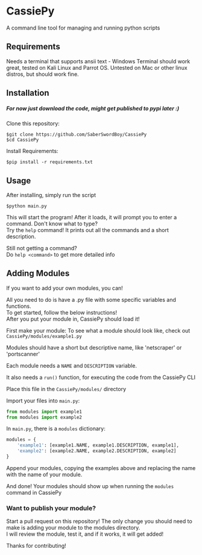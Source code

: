 # CassiePy
A command line tool for managing and running python scripts

## Requirements
Needs a terminal that supports ansii text  - Windows Terminal should work great, tested on Kali Linux and Parrot OS. Untested on Mac or other linux distros, but should work fine.

## Installation
##### *For now just download the code, might get published to pypi later :)*
Clone this repository:

  `$git clone https://github.com/SaberSwordBoy/CassiePy`  
  `$cd CassiePy`

Install Requirements:

  `$pip install -r requirements.txt`
  
  
## Usage
After installing, simply run the script

`$python main.py`

This will start the program!
After it loads, it will prompt you to enter a command. Don't know what to type?  
Try the `help` command!
It prints out all the commands and a short description.

Still not getting a command?  
Do `help <command>` to get more detailed info

## Adding Modules
If you want to add your own modules, you can!

All you need to do is have a .py file with some specific variables and functions.  
To get started, follow the below instructions!  
After you put your module in, CassiePy should load it!

First make your module: 
To see what a module should look like, check out `CassiePy/modules/example1.py`

Modules should have a short but descriptive name, like 'netscraper' or 'portscanner'

Each module needs a `NAME` and `DESCRIPTION` variable.

It also needs a `run()` function, for executing the code from the CassiePy CLI

Place this file in the `CassiePy/modules/` directory

Import your files into `main.py`:

```python
from modules import example1
from modules import example2
```


In `main.py`, there is a `modules` dictionary:
```python
modules = {
    'example1': [example1.NAME, example1.DESCRIPTION, example1],
    'example2': [example2.NAME, example2.DESCRIPTION, example2]
}
```
Append your modules, copying the examples above and replacing the name with the name of your module. 

And done! Your modules should show up when running the `modules` command in CassiePy

### Want to publish your module?
Start a pull request on this repository! The only change you should need to make is adding your module to the modules directory.  
I will review the module, test it, and if it works, it will get added!

Thanks for contributing!
